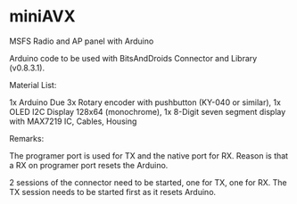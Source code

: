 # miniAVX
MSFS Radio and AP panel with Arduino

Arduino code to be used with BitsAndDroids Connector and Library (v0.8.3.1).

Material List:

1x Arduino Due
3x Rotary encoder with pushbutton (KY-040 or similar), 1x OLED I2C Display 128x64 (monochrome), 1x 8-Digit seven segment display with MAX7219 IC, Cables, Housing

Remarks:

The programer port is used for TX and the native port for RX. Reason is that a RX on programer port resets the Arduino.

2 sessions of the connector need to be started, one for TX, one for RX. The TX session needs to be started first as it resets Arduino.
